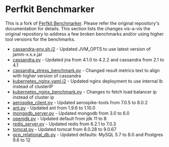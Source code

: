 # Perfkit Benchmarker

This is a fork of [Perfkit Benchmarker](https://github.com/GoogleCloudPlatform/PerfKitBenchmarker). Please refer the original repository's documentation for details. This section lists the changes vis-a-vis the original repostiory to address a few broken benchmarks and/or using higher tool versions for the benchmarks.

*   [cassandra-env.sh.j2](https://github.com/prakhag2/PerfKitBenchmarker/blob/master/perfkitbenchmarker/data/cassandra/cassandra-env.sh.j2) - Updated JVM_OPTS to use latest version of jamm-x.x.x.jar
*   [cassandra.py](https://github.com/prakhag2/PerfKitBenchmarker/blob/master/perfkitbenchmarker/linux_packages/cassandra.py) - Updated jna from 4.1.0 to 4.2.2 and cassandra from 2.1 to 4.1
*   [cassandra_stress_benchmark.py](https://github.com/prakhag2/PerfKitBenchmarker/blob/master/perfkitbenchmarker/linux_benchmarks/cassandra_stress_benchmark.py) - Changed result metrics text to align with higher version of cassandra
*   [kubernetes_nginx.yaml.j2](https://github.com/prakhag2/PerfKitBenchmarker/blob/master/perfkitbenchmarker/data/container/kubernetes_nginx/kubernetes_nginx.yaml.j2) - Updated nginx deployment to use internal lb instead of clusterIP
*   [kubernetes_nginx_benchmark.py](https://github.com/prakhag2/PerfKitBenchmarker/blob/master/perfkitbenchmarker/linux_benchmarks/kubernetes_nginx_benchmark.py) - Changes to fetch load balancer ip instead of cluster ip
*   [aerospike_client.py](https://github.com/prakhag2/PerfKitBenchmarker/blob/master/perfkitbenchmarker/linux_packages/aerospike_client.py) - Updated aerospike-tools from 7.0.5 to 8.0.2
*   [ant.py](https://github.com/prakhag2/PerfKitBenchmarker/blob/master/perfkitbenchmarker/linux_packages/ant.py) - Updated ant from 1.9.6 to 1.10.0
*   [mongodb_server.py](https://github.com/prakhag2/PerfKitBenchmarker/blob/master/perfkitbenchmarker/linux_packages/mongodb_server.py) - Updated mongodb from 3.0 to 6.0
*   [openjdk.py](https://github.com/prakhag2/PerfKitBenchmarker/blob/master/perfkitbenchmarker/linux_packages/openjdk.py) - Updated default from jdk 11 to 8
*   [redis_server.py](https://github.com/prakhag2/PerfKitBenchmarker/blob/master/perfkitbenchmarker/linux_packages/redis_server.py) - Updated redis from 6.2.1 to 7.0.3
*   [tomcat.py](https://github.com/prakhag2/PerfKitBenchmarker/blob/master/perfkitbenchmarker/linux_packages/tomcat.py) - Updated tomcat from 8.0.28 to 9.0.67
*   [gcp_relational_db.py](https://github.com/prakhag2/PerfKitBenchmarker/blob/master/perfkitbenchmarker/providers/gcp/gcp_relational_db.py) - Updated defaults: MySQL 5.7 to 8.0 and Postgres 9.6 to 12
